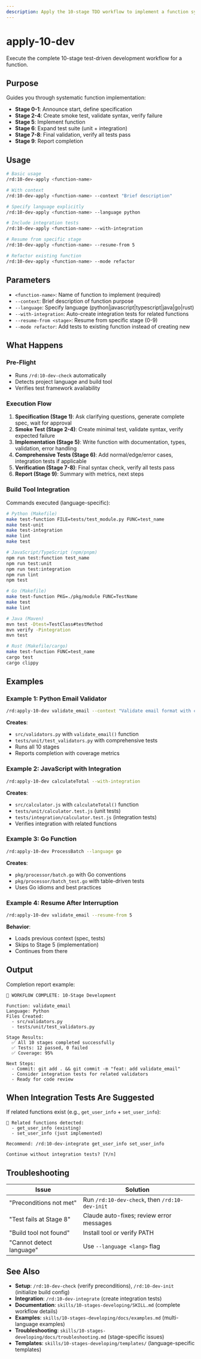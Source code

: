 ```yaml
---
description: Apply the 10-stage TDD workflow to implement a function systematically with test-first principles.
---
```


# apply-10-dev

Execute the complete 10-stage test-driven development workflow for a function.

## Purpose

Guides you through systematic function implementation:
- **Stage 0-1**: Announce start, define specification
- **Stage 2-4**: Create smoke test, validate syntax, verify failure
- **Stage 5**: Implement function
- **Stage 6**: Expand test suite (unit + integration)
- **Stage 7-8**: Final validation, verify all tests pass
- **Stage 9**: Report completion

## Usage

```bash
# Basic usage
/rd:10-dev-apply <function-name>

# With context
/rd:10-dev-apply <function-name> --context "Brief description"

# Specify language explicitly
/rd:10-dev-apply <function-name> --language python

# Include integration tests
/rd:10-dev-apply <function-name> --with-integration

# Resume from specific stage
/rd:10-dev-apply <function-name> --resume-from 5

# Refactor existing function
/rd:10-dev-apply <function-name> --mode refactor
```

## Parameters

- `<function-name>`: Name of function to implement (required)
- `--context`: Brief description of function purpose
- `--language`: Specify language (python|javascript|typescript|java|go|rust)
- `--with-integration`: Auto-create integration tests for related functions
- `--resume-from <stage>`: Resume from specific stage (0-9)
- `--mode refactor`: Add tests to existing function instead of creating new

## What Happens

### Pre-Flight
- Runs `/rd:10-dev-check` automatically
- Detects project language and build tool
- Verifies test framework availability

### Execution Flow
1. **Specification (Stage 1)**: Ask clarifying questions, generate complete spec, wait for approval
2. **Smoke Test (Stage 2-4)**: Create minimal test, validate syntax, verify expected failure
3. **Implementation (Stage 5)**: Write function with documentation, types, validation, error handling
4. **Comprehensive Tests (Stage 6)**: Add normal/edge/error cases, integration tests if applicable
5. **Verification (Stage 7-8)**: Final syntax check, verify all tests pass
6. **Report (Stage 9)**: Summary with metrics, next steps

### Build Tool Integration

Commands executed (language-specific):

```bash
# Python (Makefile)
make test-function FILE=tests/test_module.py FUNC=test_name
make test-unit
make test-integration
make lint
make test

# JavaScript/TypeScript (npm/pnpm)
npm run test:function test_name
npm run test:unit
npm run test:integration
npm run lint
npm test

# Go (Makefile)
make test-function PKG=./pkg/module FUNC=TestName
make test
make lint

# Java (Maven)
mvn test -Dtest=TestClass#testMethod
mvn verify -Pintegration
mvn test

# Rust (Makefile/cargo)
make test-function FUNC=test_name
cargo test
cargo clippy
```

## Examples

### Example 1: Python Email Validator
```bash
/rd:apply-10-dev validate_email --context "Validate email format with clear error messages"
```

**Creates**:
- `src/validators.py` with `validate_email()` function
- `tests/unit/test_validators.py` with comprehensive tests
- Runs all 10 stages
- Reports completion with coverage metrics

### Example 2: JavaScript with Integration
```bash
/rd:apply-10-dev calculateTotal --with-integration
```

**Creates**:
- `src/calculator.js` with `calculateTotal()` function
- `tests/unit/calculator.test.js` (unit tests)
- `tests/integration/calculator.test.js` (integration tests)
- Verifies integration with related functions

### Example 3: Go Function
```bash
/rd:apply-10-dev ProcessBatch --language go
```

**Creates**:
- `pkg/processor/batch.go` with Go conventions
- `pkg/processor/batch_test.go` with table-driven tests
- Uses Go idioms and best practices

### Example 4: Resume After Interruption
```bash
/rd:apply-10-dev validate_email --resume-from 5
```

**Behavior**:
- Loads previous context (spec, tests)
- Skips to Stage 5 (implementation)
- Continues from there

## Output

Completion report example:

```
🎼 WORKFLOW COMPLETE: 10-Stage Development

Function: validate_email
Language: Python
Files Created:
  - src/validators.py
  - tests/unit/test_validators.py

Stage Results:
  ✅ All 10 stages completed successfully
  ✅ Tests: 12 passed, 0 failed
  ✅ Coverage: 95%

Next Steps:
  - Commit: git add . && git commit -m "feat: add validate_email"
  - Consider integration tests for related validators
  - Ready for code review
```

## When Integration Tests Are Suggested

If related functions exist (e.g., `get_user_info` + `set_user_info`):

```
🔗 Related functions detected:
  - get_user_info (existing)
  - set_user_info (just implemented)

Recommend: /rd:10-dev-integrate get_user_info set_user_info

Continue without integration tests? [Y/n]
```

## Troubleshooting

| Issue | Solution |
|-------|----------|
| "Preconditions not met" | Run `/rd:10-dev-check`, then `/rd:10-dev-init` |
| "Test fails at Stage 8" | Claude auto-fixes; review error messages |
| "Build tool not found" | Install tool or verify PATH |
| "Cannot detect language" | Use `--language <lang>` flag |

## See Also

- **Setup**: `/rd:10-dev-check` (verify preconditions), `/rd:10-dev-init` (initialize build config)
- **Integration**: `/rd:10-dev-integrate` (create integration tests)
- **Documentation**: `skills/10-stages-developing/SKILL.md` (complete workflow details)
- **Examples**: `skills/10-stages-developing/docs/examples.md` (multi-language examples)
- **Troubleshooting**: `skills/10-stages-developing/docs/troubleshooting.md` (stage-specific issues)
- **Templates**: `skills/10-stages-developing/templates/` (language-specific templates)
